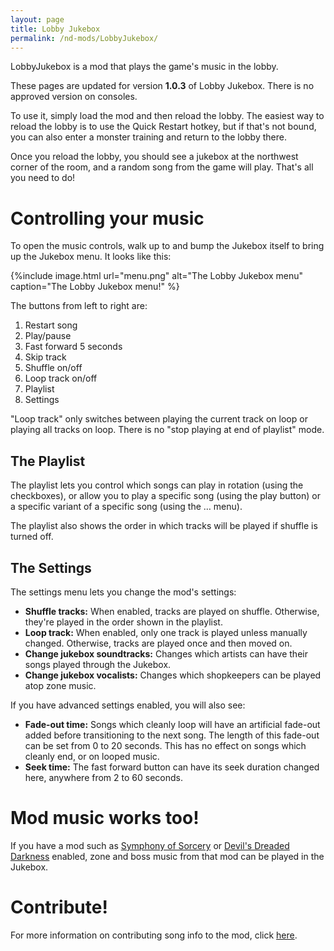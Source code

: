 ```yaml
---
layout: page
title: Lobby Jukebox
permalink: /nd-mods/LobbyJukebox/
---
```


LobbyJukebox is a mod that plays the game's music in the lobby.

These pages are updated for version **1.0.3** of Lobby Jukebox. There is no approved version on consoles.

To use it, simply load the mod and then reload the lobby. The easiest way to reload the lobby is to use the Quick Restart hotkey, but if that's not bound, you can also enter a monster training and return to the lobby there.

Once you reload the lobby, you should see a jukebox at the northwest corner of the room, and a random song from the game will play. That's all you need to do!

# Controlling your music
To open the music controls, walk up to and bump the Jukebox itself to bring up the Jukebox menu. It looks like this:

{%include image.html url="menu.png" alt="The Lobby Jukebox menu" caption="The Lobby Jukebox menu!" %}

The buttons from left to right are:

1. Restart song
2. Play/pause
3. Fast forward 5 seconds
4. Skip track
5. Shuffle on/off
6. Loop track on/off
7. Playlist
8. Settings

"Loop track" only switches between playing the current track on loop or playing all tracks on loop. There is no "stop playing at end of playlist" mode.

## The Playlist
The playlist lets you control which songs can play in rotation (using the checkboxes), or allow you to play a specific song (using the play button) or a specific variant of a specific song (using the … menu).

The playlist also shows the order in which tracks will be played if shuffle is turned off.

## The Settings
The settings menu lets you change the mod's settings:
- **Shuffle tracks:** When enabled, tracks are played on shuffle. Otherwise, they're played in the order shown in the playlist.
- **Loop track:** When enabled, only one track is played unless manually changed. Otherwise, tracks are played once and then moved on.
- **Change jukebox soundtracks:** Changes which artists can have their songs played through the Jukebox.
- **Change jukebox vocalists:** Changes which shopkeepers can be played atop zone music.

If you have advanced settings enabled, you will also see:
- **Fade-out time:** Songs which cleanly loop will have an artificial fade-out added before transitioning to the next song. The length of this fade-out can be set from 0 to 20 seconds. This has no effect on songs which cleanly end, or on looped music.
- **Seek time:** The fast forward button can have its seek duration changed here, anywhere from 2 to 60 seconds.

# Mod music works too!
If you have a mod such as [Symphony of Sorcery](https://mod.io/g/crypt/m/magezone) or [Devil's Dreaded Darkness](https://mod.io/g/crypt/m/godlightddd) enabled, zone and boss music from that mod can be played in the Jukebox.

# Contribute!
For more information on contributing song info to the mod, click [here](song-data.md).